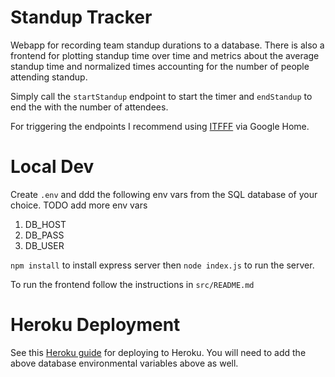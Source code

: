 # Standup Tracker

Webapp for recording team standup durations to a database. 
There is also a frontend for plotting standup time over time and metrics about the 
average standup time and normalized times accounting for the number of people attending 
standup. 

Simply call the `startStandup` endpoint to start the timer and `endStandup` to end the 
with the number of attendees. 

For triggering the endpoints I recommend using [ITFFF](https://ifttt.com/maker_webhooks) via Google Home.

# Local Dev

Create `.env` and ddd the following env vars from the SQL database of your choice. 
TODO add more env vars

 <ol>
 <li>DB_HOST</li>
 <li>DB_PASS</li>
 <li>DB_USER</li>
 </ol>

`npm install` to install express server then `node index.js` to run the server.

To run the frontend follow the instructions in `src/README.md`

# Heroku Deployment

See this [Heroku guide](https://devcenter.heroku.com/articles/deploying-nodejs) for deploying
to Heroku. You will need to add the above database environmental variables above as well.


